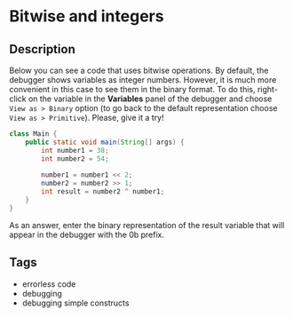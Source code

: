 # Bitwise and integers

## Description
Below you can see a code that uses bitwise operations. By default, the debugger shows variables as integer numbers. However, it is much more convenient in this case to see them in the binary format. To do this, right-click on the variable in the **Variables** panel of the debugger and choose `View as > Binary` option (to go back to the default representation choose `View as > Primitive`). Please, give it a try!

```java
class Main {
    public static void main(String[] args) {
        int number1 = 38;
        int number2 = 54;
    
        number1 = number1 << 2;
        number2 = number2 >> 1;
        int result = number2 ^ number1;
    }
}
```

As an answer, enter the binary representation of the result variable that will appear in the debugger with the 0b prefix.

## Tags
- errorless code
- debugging
- debugging simple constructs